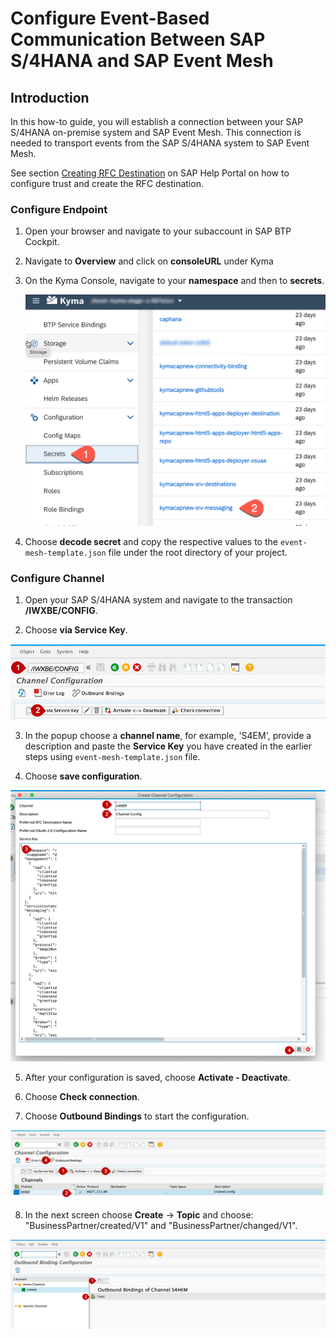 # Configure Event-Based Communication Between SAP S/4HANA and SAP Event Mesh
## Introduction

In this how-to guide, you will establish a connection between your SAP S/4HANA on-premise system and SAP Event Mesh. This connection is needed to transport events from the SAP S/4HANA system to SAP Event Mesh.

See section [Creating RFC Destination](https://help.sap.com/docs/r/810dfd34f2cc4f39aa8d946b5204fd9c/1809.000/en-US/12559a8c26f34e0bbe8c6d82b7501424.html) on SAP Help Portal on how to configure trust and create the RFC destination.

### Configure Endpoint

1. Open your browser and navigate to your subaccount in SAP BTP Cockpit.

2. Navigate to **Overview** and click on **consoleURL** under Kyma

3. On the Kyma Console, navigate to your **namespace** and then to **secrets**.

    ![messaging-secret](./images/messaging-secret.png)

4. Choose **decode secret** and copy the respective values to the `event-mesh-template.json` file under the root directory of your project.

 ### Configure Channel

 1. Open your SAP S/4HANA system and navigate to the transaction **/IWXBE/CONFIG**.

 2. Choose **via Service Key**.

 ![Configure Channel](./images/EventBased4.png)

 3. In the popup choose a **channel name**, for example, 'S4EM', provide a description and paste the **Service Key** you have created in the earlier steps using `event-mesh-template.json` file.

 4. Choose **save configuration**.

  ![Create configuration](./images/EventBased5.png)

 5. After your configuration is saved, choose **Activate - Deactivate**.

 6. Choose **Check connection**.

 7. Choose **Outbound Bindings** to start the configuration.

  ![Check Connection](./images/EventBased6.png)

 8. In the next screen choose **Create** &rarr; **Topic** and choose: "BusinessPartner/created/V1" and "BusinessPartner/changed/V1".

 ![Create Outbound Bindings](./images/EventBased7.png)
